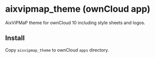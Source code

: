 aixvipmap_theme (ownCloud app)
==============================

AixViPMaP theme for ownCloud 10 including style sheets and logos.

Install
-------

Copy `aixvipmap_theme` to ownCloud `apps` directory.
